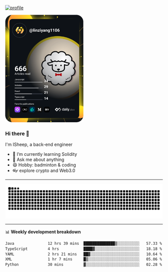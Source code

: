 [![profile](https://user-images.githubusercontent.com/54968314/208005045-e4b42f3b-833d-4242-bfcc-e764865553a2.svg)](https://www.calligrapher.ai/)

<a href="https://app.daily.dev/linziyang1106"><img src="/devcard.png" width="250" alt="ISheep's Dev Card"/></a>

### Hi there 🐏

I'm ISheep, a back-end engineer

- 🔭 I’m currently learning Solidity
- 💬 Ask me about anything
- 😄 Hobby: badminton & coding
- 👓 explore crypto and Web3.0

-------

![](https://raw.githubusercontent.com/ISheepp/ISheepp/output/github-contribution-grid-snake.svg)

-------

📊 **Weekly development breakdown**
<!--START_SECTION:waka-->

```txt
Java               12 hrs 39 mins  ██████████████▒░░░░░░░░░░   57.33 %
TypeScript         4 hrs           ████▓░░░░░░░░░░░░░░░░░░░░   18.18 %
YAML               2 hrs 21 mins   ██▓░░░░░░░░░░░░░░░░░░░░░░   10.64 %
XML                1 hr 7 mins     █▒░░░░░░░░░░░░░░░░░░░░░░░   05.06 %
Python             30 mins         ▓░░░░░░░░░░░░░░░░░░░░░░░░   02.28 %
```

<!--END_SECTION:waka-->
